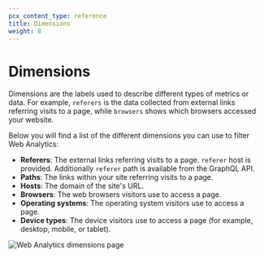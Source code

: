 ```yaml
---
pcx_content_type: reference
title: Dimensions
weight: 8
---
```


# Dimensions

Dimensions are the labels used to describe different types of metrics or data. For example, `referers` is the data collected from external links referring visits to a page, while `browsers` shows which browsers accessed your website.

Below you will find a list of the different dimensions you can use to filter Web Analytics:

- **Referers**: The external links referring visits to a page. `referer` host is provided. Additionally `referer` path is available from the GraphQL API.
- **Paths**: The links within your site referring visits to a page.
- **Hosts**: The domain of the site's URL.
- **Browsers**: The web browsers visitors use to access a page.
- **Operating systems**: The operating system visitors use to access a page.
- **Device types**: The device visitors use to access a page (for example, desktop, mobile, or tablet).

![Web Analytics dimensions page](/analytics/static/images/web-analytics/dash-web_analytics-dimensions.png)